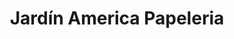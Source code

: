 ---
title: "Jardín America Papeleria"
url: /buenos-aires/jardin-america-papeleria/
shop: comodidad
---